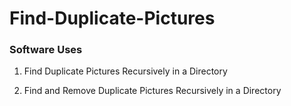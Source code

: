 # Find-Duplicate-Pictures
### Software Uses
1. Find Duplicate Pictures Recursively in a Directory

2. Find and Remove Duplicate Pictures Recursively in a Directory
